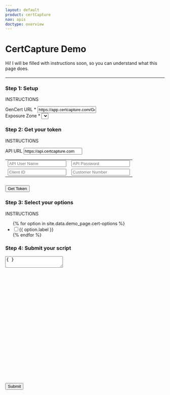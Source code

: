 ```yaml
---
layout: default
product: certCapture
nav: apis
doctype: overview
---
```

<!-- TODO: move inline CSS to cert-demo.scss -->
<h1>CertCapture Demo</h1>

<!-- TODO: instructions -->
<p>Hi! I will be filled with instructions soon, so you can understand what this page does.</p>
<!-- TODO: is outer div needed? -->
<div id="gencertTest">
    <hr style="margin: 20px 0px 20px 0px" id="divider">
    <div class="row">
        <div class="col-md-5">
            <h3>Step 1: Setup</h3>
            <p>INSTRUCTIONS</p>
            <div>
                <label style="display: block;">
                    GenCert URL *
                    <input id="gencertUrl" value="https://app.certcapture.com/Gencert2/js" placeholder="https://app.certcapture.com/Gencert2/js" type="text">
                </label>
                <!-- populated with exposureZoneReq() -->
                <label>Exposure Zone *
                    <select id="setZone" onChange="updateCertScript();"></select>
                </label>
            </div> 
            <h3>Step 2: Get your token</h3>
            <p>INSTRUCTIONS</p>
            <table>
                <tr>
                    <label>API URL
                    <input id="apiUrl" placeholder="https://api.certcapture.com" value="https://api.certcapture.com" type="text"></label>
                </tr>
                <tr>
                    <td><input id="apiUser" placeholder="API User Name" type="text"></td>
                    <td><input id="apiPassword" placeholder="API Password" type="password"></td> 
                </tr>
                <tr>
                    <td><input id="clientId" placeholder="Client ID" type="text"></td>
                    <td><input id="customerNumber" placeholder="Customer Number" type="text"></td>
                </tr>
            </table>
            <button class="btn btn-primary" style="margin-top: 10px;" onclick="getToken()">Get Token</button>
            <!-- options -->
            <!-- TODO: instructions -->
            <h3>Step 3: Select your options</h3>
            <p>INSTRUCTIONS</p>
            <div>
                <ul id="testOptions" onChange="updateCertScript();">
                    {% for option in site.data.demo_page.cert-options %}
                        <li>
                            <label>
                                <input type='checkbox' class="cert-demo-option" id="{{ option.id }}">{{ option.label }}
                            </label>
                        </li>
                    {% endfor %}
                </ul>
            </div>
        </div>
        <!-- response output -->
        <!-- TODO: pretty script -->
        <div class="col-md-7">
            <h3 style="">Step 4: Submit your script</h3>
            <div id="scriptTest">
                <div id="sampleScript" class="code-snippet respScroll api-console-output" style="height: 400px;max-width: 800px;">
                    <div class="loading-pulse" style="display: none;"></div>
                    <textarea id="cert-request" spellcheck="false">{ }</textarea>
                </div>
                <button class="btn btn-primary" id="cert-demo-submit" onclick="initScript();">Submit</button>
            </div>
        </div>
    </div>
    <!-- end row -->
</div>
<!-- end container -->

<!-- Form ouput -->
<!-- TODO: formatting/styling -->
<div id="formParentContainer">
    <div id="formParent" style="display:none"></div>
</div>
